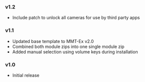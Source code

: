 ### v1.2
- Include patch to unlock all cameras for use by third party apps

### v1.1
- Updated base template to MMT-Ex v2.0
- Combined both module zips into one single module zip
- Added manual selection using volume keys during installation

### v1.0
- Initial release
